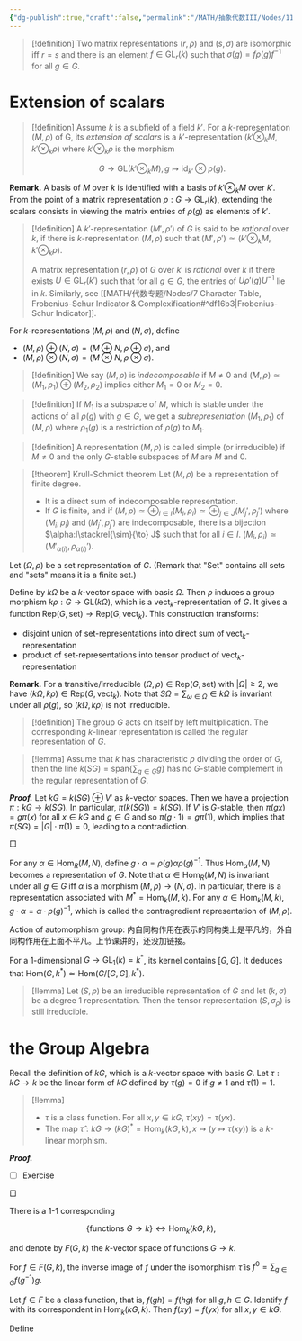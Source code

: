 ```yaml
---
{"dg-publish":true,"draft":false,"permalink":"/MATH/抽象代数III/Nodes/11 250506/","dgPassFrontmatter":true}
---
```



> [!definition]
> Two matrix representations $(r,\rho)$ and $(s,\sigma)$ are isomorphic iff $r=s$ and there is an element $f\in \mathrm{GL}_r(k)$ such that $\sigma(g)=f\rho(g)f^{-1}$ for all $g\in G$. 

# Extension of scalars

> [!definition]
> Assume $k$ is a subfield of a field $k'$. For a $k$-representation $(M,\rho)$ of G, its *extension of scalars* is a $k'$-representation $(k'\otimes_k M,k'\otimes_k\rho)$ where $k'\otimes_k\rho$ is the morphism 
> 
> $$G\to\mathrm{GL}(k'\otimes_k M),g\mapsto \mathrm{id} _{k'}\otimes \rho(g).$$
> 

**Remark.** A basis of $M$ over $k$ is identified with a basis of $k'\otimes_k M$ over $k'$. From the point of a matrix representation $\rho:G\to \mathrm{GL}_r(k)$, extending the scalars consists in viewing the matrix entries of $\rho(g)$ as elements of $k'$.

> [!definition]
> A $k'$-representation $(M',\rho')$ of $G$ is said to be *rational* over $k$, if there is $k$-representation $(M,\rho)$ such that $(M',\rho')\simeq (k'\otimes_k M,k'\otimes_k\rho)$. 
> 
> A matrix representation $(r,\rho)$ of $G$ over $k'$ is *rational* over $k$ if there exists $U\in \mathrm{GL}_r(k')$ such that for all $g\in G$, the entries of $U\rho'(g)U^{-1}$ lie in $k$. Similarly, see [[MATH/代数专题/Nodes/7 Character Table, Frobenius-Schur Indicator & Complexification#^df16b3\|Frobenius-Schur Indicator]]. 

For $k$-representations $(M,\rho)$ and $(N,\sigma)$, define
- $(M,\rho)\oplus(N,\sigma)=(M\oplus N,\rho\oplus \sigma)$, and 
- $(M,\rho)\otimes(N,\sigma)=(M\otimes N,\rho\otimes \sigma)$. 


> [!definition]
> We say $(M,\rho)$ is *indecomposable* if $M\neq 0$ and $(M,\rho)\simeq (M_1,\rho_1)\oplus(M_2,\rho_2)$ implies either $M_1=0$ or $M_2=0$. 

> [!definition]
> If $M_1$ is a subspace of $M$, which is stable under the actions of all $\rho(g)$ with $g\in G$, we get a *subrepresentation* $(M_1,\rho_1)$ of $(M,\rho)$ where $\rho_1(g)$ is a restriction of $\rho(g)$ to $M_1$. 

> [!definition]
> A representation $(M,\rho)$ is called simple (or irreducible) if $M\neq 0$ and the only $G$-stable subspaces of $M$ are $M$ and $0$.


> [!theorem] Krull-Schmidt theorem
> Let $(M,\rho)$ be a representation of finite degree. 
> - It is a direct sum of indecomposable representation. 
> - If $G$ is finite, and if $(M,\rho)\simeq \oplus_{i\in I}(M_i,\rho_i)\simeq\oplus_{j\in J}(M_j',\rho_j')$ where $(M_i,\rho_i)$ and $(M_j',\rho_j')$ are indecomposable, there is a bijection $\alpha:I\stackrel{\sim}{\to} J$ such that for all $i\in I$. $(M_i,\rho_i)\simeq (M'_{\alpha(i)},\rho_{\alpha(i)}')$. 

Let $(\Omega,\rho)$ be a set representation of $G$. (Remark that "Set" contains all sets and "sets" means it is a finite set.) 

Define by $k\Omega$ be a $k$-vector space with basis $\Omega$. Then $\rho$ induces a group morphism $k\rho:G\to \mathrm{GL}(k\Omega)$, which is a $\text{vect}_k$-representation of $G$. It gives a function $\text{Rep}(G,\text{set})\to \text{Rep}(G,\text{vect}_k)$. This construction transforms:
- disjoint union of set-representations into direct sum of $\text{vect}_k$-representation
- product of set-representations into tensor product of $\text{vect}_k$-representation

**Remark.** For a transitive/irreducible $(\Omega,\rho)\in \text{Rep}(G,\text{set})$ with $|\Omega|\geqslant 2$, we have $(k\Omega,k\rho)\in \text{Rep}(G,\text{vect}_k)$. Note that $S\Omega=\sum_{\omega\in \Omega}\in k\Omega$ is invariant under all $\rho(g)$, so $(k\Omega,k\rho)$ is not irreducible. 

> [!definition]
> The group $G$ acts on itself by left multiplication. The corresponding $k$-linear representation is called the regular representation of $G$.

> [!lemma]
> Assume that $k$ has characteristic $p$ dividing the order of $G$, then the line $k(S G)=\mathrm{span}\{\sum_{g\in G}g\}$ has no $G$-stable complement in the regular representation of $G$. 
> 

**_Proof._**
Let $kG=k(SG)\oplus V'$ as $k$-vector spaces. Then we have a projection $\pi:kG\to k(SG)$. In particular, $\pi(k(SG))=k(SG)$. If $V'$ is $G$-stable, then $\pi(gx)=g\pi(x)$ for all $x\in kG$ and $g\in G$ and so $\pi(g\cdot 1)=g\pi(1)$, which implies that $\pi(SG)=|G|\cdot \pi(1)=0$, leading to a contradiction. 
<p align="left">□</p>


For any $\alpha\in \mathrm{Hom}_R(M,N)$, define $g\cdot \alpha=\rho(g)\alpha\rho(g)^{-1}$. Thus $\mathrm{Hom}_\alpha(M,N)$ becomes a representation of $G$. Note that $\alpha\in \mathrm{Hom}_R(M,N)$ is invariant under all $g\in G$ iff $\alpha$ is a morphism $(M,\rho)\to (N,\sigma)$. In particular, there is a representation associated with $M^*=\mathrm{Hom}_k(M,k)$. For any $\alpha\in \mathrm{Hom}_k(M,k)$, $g\cdot \alpha=\alpha\cdot \rho(g)^{-1}$, which is called the contragredient representation of $(M,\rho)$. 

Action of automorphism group: 内自同构作用在表示的同构类上是平凡的，外自同构作用在上面不平凡。上节课讲的，还没加链接。

For a $1$-dimensional $G\to \mathrm{GL}_1(k)=k^*$, its kernel contains $[G,G]$. It deduces that $\mathrm{Hom}(G,k^*)\simeq\mathrm{Hom}(G/[G,G],k^*)$. 

> [!lemma]
> Let $(S,\rho)$ be an irreducible representation of $G$ and let $(k,\sigma)$ be a degree $1$ representation. Then the tensor representation $(S,\sigma_\rho)$ is still irreducible. 

# the Group Algebra

Recall the definition of $kG$, which is a $k$-vector space with basis $G$. Let $\tau:kG\to k$ be the linear form of $kG$ defined by $\tau(g)=0$ if $g\neq 1$ and $\tau(1)=1$. 

> [!lemma]
> - $\tau$ is a class function. For all $x,y\in kG$, $\tau(xy)=\tau(yx)$.
> - The map $\hat \tau:kG\to (kG)^*=\mathrm{Hom}_k(kG,k),x\mapsto(y\mapsto \tau(xy))$ is a $k$-linear morphism. 

**_Proof._**
- [ ] Exercise
<p align="left">□</p>

There is a $1$-$1$ corresponding 

$$\{\text{functions }G\to k\}\longleftrightarrow \mathrm{Hom}_k(kG,k),$$

and denote by $F(G,k)$ the $k$-vector space of functions $G\to k$. 

For $f\in F(G,k)$, the inverse image of $f$ under the isomorphism $\hat \tau$ is $f^0=\sum_{g\in G}f(g^{-1})g$. 

Let $f\in F$ be a class function, that is, $f(gh)=f(hg)$ for all $g,h\in G$. Identify $f$ with its correspondent in $\mathrm{Hom}_k(kG,k)$. Then $f(xy)=f(yx)$ for all $x,y\in kG$. 

Define